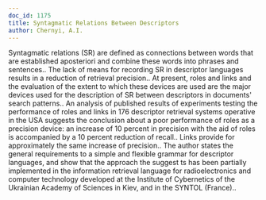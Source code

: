 ```yaml
---
doc_id: 1175
title: Syntagmatic Relations Between Descriptors
author: Chernyi, A.I.
---
```


Syntagmatic relations (SR) are defined as connections between words that are
established aposteriori and combine these words into phrases and sentences..
The lack of means for recording SR in descriptor languages results in a 
reduction of retrieval precision.. At present, roles and links and the 
evaluation of the extent to which these devices are used are the major devices
used for the description of SR between descriptors in documents' search 
patterns.. An analysis of published results of experiments testing the 
performance of roles and links in 176 descriptor retrieval systems operative in
the USA suggests the conclusion about a poor performance of roles as a 
precision device:  an increase of 10 percent in precision with the aid of roles
is accompanied by a 10 percent reduction of recall.. Links provide for 
approximately the same increase of precision.. The author states the general
requirements to a simple and flexible grammar for descriptor languages, and
show that the approach the suggest ts has been partially implemented in the
information retrieval language for radioelectronics and computer technology
developed at the Institute of Cybernetics of the Ukrainian Academy of Sciences
in Kiev, and in the SYNTOL (France)..